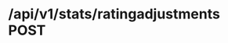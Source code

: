 #  /api/v1/stats/ratingadjustments POST

<api-endpoint openapi-path="../../../api-specs/swagger-otr-api.json" method="POST" endpoint="/api/v1/stats/ratingadjustments"/>
